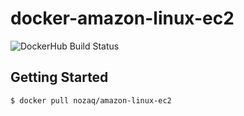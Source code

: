# docker-amazon-linux-ec2

![DockerHub Build Status](https://img.shields.io/docker/build/nozaq/amazon-linux-ec2.svg)

## Getting Started

```
$ docker pull nozaq/amazon-linux-ec2
```


